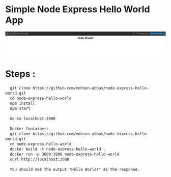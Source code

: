 # Simple Node Express Hello World App


![localhost:3000](/public/images/localhost_3000.png?raw=true "Node & Express")

# Steps :
```
  git clone https://github.com/mohsen-abbas/node-express-hello-world.git
  cd node-express-hello-world
  npm install
  npm start

  Go to localhost:3000

  Docker Container:
  git clone https://github.com/mohsen-abbas/node-express-hello-world.git
  cd node-express-hello-world
  docker build -t node-express-hello-world .
  docker run -p 3000:3000 node-express-hello-world
  curl http://localhost:3000

  You should see the output "Hello World!" as the response.

```  
